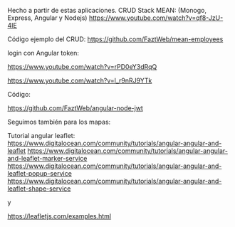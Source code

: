 Hecho a partir de estas aplicaciones.
CRUD Stack MEAN: (Monogo, Express, Angular y Nodejs)
https://www.youtube.com/watch?v=qf8-JzU-4IE


Código ejemplo del CRUD:
https://github.com/FaztWeb/mean-employees


login con Angular token:

https://www.youtube.com/watch?v=rPD0eY3dRqQ

https://www.youtube.com/watch?v=l_r9nRJ9YTk


Código:

https://github.com/FaztWeb/angular-node-jwt


Seguimos también para los mapas:

Tutorial angular leaflet:
https://www.digitalocean.com/community/tutorials/angular-angular-and-leaflet
https://www.digitalocean.com/community/tutorials/angular-angular-and-leaflet-marker-service
https://www.digitalocean.com/community/tutorials/angular-angular-and-leaflet-popup-service
https://www.digitalocean.com/community/tutorials/angular-angular-and-leaflet-shape-service


y

https://leafletjs.com/examples.html
